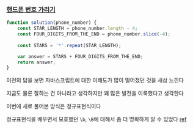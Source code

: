### [핸드폰 번호 가리기](https://school.programmers.co.kr/learn/courses/30/lessons/12948)

```js
function solution(phone_number) {
    const STAR_LENGTH = phone_number.length - 4;
    const FOUR_DIGITS_FROM_THE_END = phone_number.slice(-4);
    
    const STARS = '*'.repeat(STAR_LENGTH);

    var answer = STARS + FOUR_DIGITS_FROM_THE_END;
    return answer;
}
```

이전의 답을 보면 자바스크립트에 대한 이해도가 많이 떨어졌던 것을 새삼 느낀다

지금도 물론 잘하는 건 아니라고 생각하지만 꽤 많은 발전을 이룩했다고 생각한다

이번에 새로 풀어본 방식은 정규표현식이다

정규표현식을 배우면서 모호했던 `\b`, `\B`에 대해서 좀 더 명확하게 알 수 있었다 [ref](https://ohgyun.com/392)